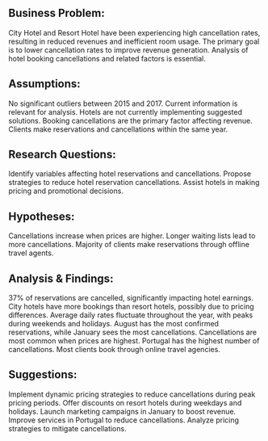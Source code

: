 ## Business Problem:
City Hotel and Resort Hotel have been experiencing high cancellation rates, resulting in reduced revenues and inefficient room usage.
The primary goal is to lower cancellation rates to improve revenue generation.
Analysis of hotel booking cancellations and related factors is essential.

## Assumptions:
No significant outliers between 2015 and 2017.
Current information is relevant for analysis.
Hotels are not currently implementing suggested solutions.
Booking cancellations are the primary factor affecting revenue.
Clients make reservations and cancellations within the same year.

## Research Questions:
Identify variables affecting hotel reservations and cancellations.
Propose strategies to reduce hotel reservation cancellations.
Assist hotels in making pricing and promotional decisions.

## Hypotheses:
Cancellations increase when prices are higher.
Longer waiting lists lead to more cancellations.
Majority of clients make reservations through offline travel agents.

## Analysis & Findings:
37% of reservations are cancelled, significantly impacting hotel earnings.
City hotels have more bookings than resort hotels, possibly due to pricing differences.
Average daily rates fluctuate throughout the year, with peaks during weekends and holidays.
August has the most confirmed reservations, while January sees the most cancellations.
Cancellations are most common when prices are highest.
Portugal has the highest number of cancellations.
Most clients book through online travel agencies.

## Suggestions:
Implement dynamic pricing strategies to reduce cancellations during peak pricing periods.
Offer discounts on resort hotels during weekdays and holidays.
Launch marketing campaigns in January to boost revenue.
Improve services in Portugal to reduce cancellations.
Analyze pricing strategies to mitigate cancellations.
